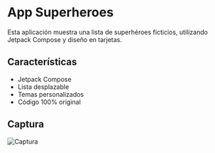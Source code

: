 # App Superheroes

Esta aplicación muestra una lista de superhéroes ficticios, utilizando Jetpack Compose y diseño en tarjetas.

## Características

- Jetpack Compose
- Lista desplazable
- Temas personalizados
- Código 100% original

## Captura

![Captura](captura_superheroes.png)